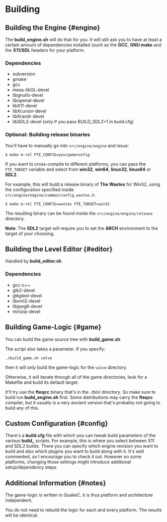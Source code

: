 # Building

## Building the Engine {#engine}

The **build_engine.sh** will do that for you. It will still ask you to have at least
a certain amount of dependencies installed (such as the **GCC**, **GNU make** and the **X11/SDL**
headers for your platform.

### Dependencies

- subversion
- gmake
- gcc
- mesa-libGL-devel
- libgnutls-devel
- libopenal-devel
- libX11-devel
- libXcursor-devel
- libXrandr-devel
- libSDL2-devel (only if you pass BUILD_SDL2=1 in build.cfg)

### Optional: Building release binaries

You'll have to manually go into `src/engine/engine` and issue:

```
$ make m-rel FTE_CONFIG=yourgameconfig
```

If you want to cross-compile to different platforms, you can pass the `FTE_TARGET` variable and select from **win32**, **win64**, **linux32**, **linux64** or **SDL2**.

For example, this will build a release binary of **The Wastes** for Win32, using the configuration specified inside `src/engine/engine/common/config_wastes.h`:

```
$ make m-rel FTE_CONFIG=wastes FTE_TARGET=win32
```

The resulting binary can be found inside the `src/engine/engine/release` directory.

**Note**: The **SDL2** target will require you to set the **ARCH** environment to the target of your choosing.

## Building the Level Editor {#editor}

Handled by **build_editor.sh**.

### Dependencies

- gcc-c++
- gtk2-devel
- gtkglext-devel
- libxml2-devel
- libjpeg8-devel
- minizip-devel

## Building Game-Logic {#game}

You can build the game source tree with **build_game.sh**. 

The script also takes a parameter. If you specify:

`./build_game.sh valve`

then it will only build the game-logic for the `valve` directory.

Otherwise, it will iterate through all of the game directories, look for a Makefile and build its default target.

It'll try use the **fteqcc** binary that's in the *./bin/* directory.
So make sure to build run **build_engine.sh** first.
Some distributions may carry the **fteqcc** compiler, but it usually is a very ancient version
that's probably not going to build any of this.

## Custom Configuration {#config}

There's a **build.cfg** file with which you can tweak build parameters of the various **build_** scripts.
For example, this is where you select between X11 and SDL2 builds. There you can specify which engine revision
you want to build and also which plugins you want to build along with it.
It's well commented, so I encourage you to check it out. However on some platforms, changing those settings
might introduce additional setup/dependency steps.

## Additional Information {#notes}

The game-logic is written in QuakeC, it is thus platform and architecture independent.

You do not need to rebuild the logic for each and every platform.
The results will be identical.
